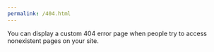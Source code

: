 ```yaml
---
permalink: /404.html
---
```


You can display a custom 404 error page when people try to access nonexistent pages on your site.